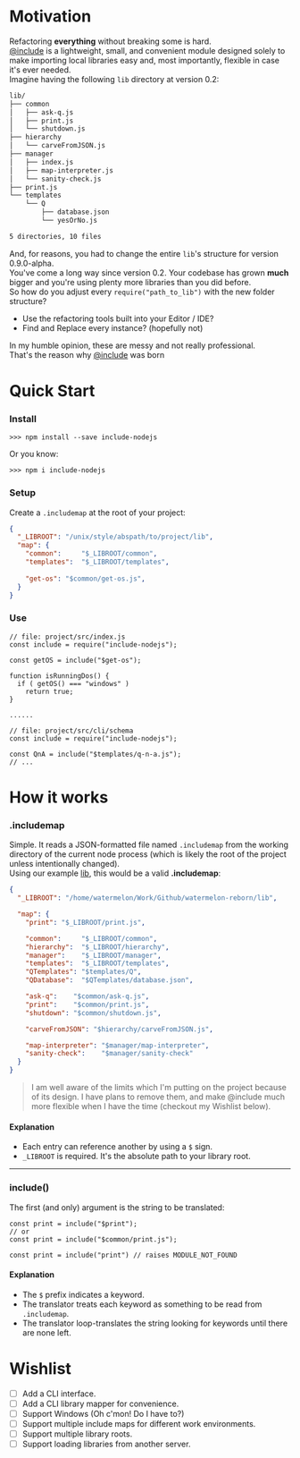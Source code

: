 Motivation 
=====================
Refactoring **everything** without breaking some is hard.  
[@include](https://www.npmjs.com/package/include-nodejs) is a lightweight, small, and 
convenient module designed solely to make 
importing local libraries easy and, most importantly, flexible in case it's ever needed.   
Imagine having the following `lib` directory at version 0.2:
```bash
lib/
├── common
│   ├── ask-q.js
│   ├── print.js
│   └── shutdown.js
├── hierarchy
│   └── carveFromJSON.js
├── manager
│   ├── index.js
│   ├── map-interpreter.js
│   └── sanity-check.js
├── print.js
└── templates
    └── Q
        ├── database.json
        └── yesOrNo.js

5 directories, 10 files

```
And, for reasons, you had to change the entire `lib`'s structure for version 0.9.0-alpha.  
You've come a long way since version 0.2. Your codebase has grown **much** bigger and you're using plenty more libraries than you did before.  
So how do you adjust every `require("path_to_lib")` with the new folder structure?
 - Use the refactoring tools built into your Editor / IDE?  
 - Find and Replace every instance? (hopefully not)

In my humble opinion, these are messy and not really professional.  
That's the reason why [@include](https://www.npmjs.com/package/include-nodejs) was born

Quick Start
=====================
### Install
```node
>>> npm install --save include-nodejs
```
Or you know:
```node
>>> npm i include-nodejs
```
### Setup
Create a `.includemap` at the root of your project:  
```JSON
{
  "_LIBROOT": "/unix/style/abspath/to/project/lib",
  "map": {
    "common":     "$_LIBROOT/common",
    "templates":  "$_LIBROOT/templates",
    
    "get-os": "$common/get-os.js",
  }
}
```
### Use
```node
// file: project/src/index.js
const include = require("include-nodejs");

const getOS = include("$get-os");

function isRunningDos() {
  if ( getOS() === "windows" )
    return true;
}

......

// file: project/src/cli/schema
const include = require("include-nodejs");

const QnA = include("$templates/q-n-a.js");
// ...
```

How it works
=====================
### .includemap
Simple. It reads a JSON-formatted file named `.includemap` from the working directory of the current node process 
(which is likely the root of the project unless intentionally changed).    
Using our example [lib](#motivation), this would be a valid **.includemap**:
```JSON
{
  "_LIBROOT": "/home/watermelon/Work/Github/watermelon-reborn/lib",

  "map": {
    "print": "$_LIBROOT/print.js",

    "common":     "$_LIBROOT/common",
    "hierarchy":  "$_LIBROOT/hierarchy",
    "manager":    "$_LIBROOT/manager",
    "templates":  "$_LIBROOT/templates",
    "QTemplates": "$templates/Q",
    "QDatabase":  "$QTemplates/database.json",

    "ask-q":    "$common/ask-q.js",
    "print":    "$common/print.js",
    "shutdown": "$common/shutdown.js",

    "carveFromJSON": "$hierarchy/carveFromJSON.js",

    "map-interpreter": "$manager/map-interpreter",
    "sanity-check":    "$manager/sanity-check"
  }
}
```
> I am well aware of the limits which I'm putting on the project because of its design.
> I have plans to remove them, and make @include much more flexible when I have the time (checkout my Wishlist below).

#### Explanation
- Each entry can reference another by using a `$` sign.
- `_LIBROOT` is required. It's the absolute path to your library root.

---

### include()
The first (and only) argument is the string to be translated:  
```node
const print = include("$print");
// or
const print = include("$common/print.js");

const print = include("print") // raises MODULE_NOT_FOUND
```
#### Explanation
- The `$` prefix indicates a keyword.
- The translator treats each keyword as something to be read from `.includemap`.
- The translator loop-translates the string looking for keywords until there are none left.


Wishlist
=====================
- [ ] Add a CLI interface.
- [ ] Add a CLI library mapper for convenience.
- [ ] Support Windows (Oh c'mon! Do I have to?)
- [ ] Support multiple include maps for different work environments.
- [ ] Support multiple library roots.
- [ ] Support loading libraries from another server.